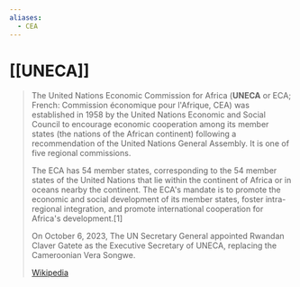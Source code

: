 ```yaml
---
aliases:
  - CEA
---
```


# [[UNECA]] 

> The United Nations Economic Commission for Africa (**UNECA** or ECA; French: Commission économique pour l'Afrique, CEA) was established in 1958 by the United Nations Economic and Social Council to encourage economic cooperation among its member states (the nations of the African continent) following a recommendation of the United Nations General Assembly. 
> It is one of five regional commissions.
>
> The ECA has 54 member states, corresponding to the 54 member states of the United Nations that lie within the continent of Africa or in oceans nearby the continent. The ECA's mandate is to promote the economic and social development of its member states, foster intra-regional integration, and promote international cooperation for Africa's development.[1]
>
> On October 6, 2023, The UN Secretary General appointed Rwandan Claver Gatete as the Executive Secretary of UNECA, replacing the Cameroonian Vera Songwe.
>
> [Wikipedia](https://en.wikipedia.org/wiki/United%20Nations%20Economic%20Commission%20for%20Africa)
